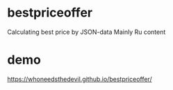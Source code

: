 # bestpriceoffer
Calculating best price by JSON-data
Mainly Ru content

# demo
https://whoneedsthedevil.github.io/bestpriceoffer/
